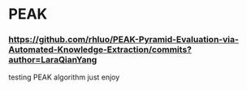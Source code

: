 # PEAK
### https://github.com/rhluo/PEAK-Pyramid-Evaluation-via-Automated-Knowledge-Extraction/commits?author=LaraQianYang

testing PEAK algorithm 
just enjoy
